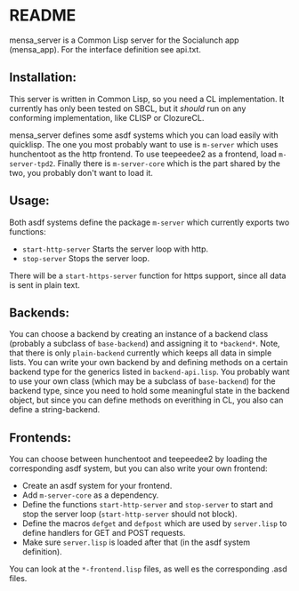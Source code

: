 # README

mensa_server is a Common Lisp server for the Socialunch app (mensa_app).
For the interface definition see api.txt.

## Installation:

This server is written in Common Lisp, so you need a CL implementation.
It currently has only been tested on SBCL, but it _should_ run on any conforming implementation, like CLISP or ClozureCL.

mensa_server defines some asdf systems which you can load easily with quicklisp.
The one you most probably want to use is `m-server` which uses hunchentoot as the http frontend.
To use teepeedee2 as a frontend, load `m-server-tpd2`.
Finally there is `m-server-core` which is the part shared by the two, you probably don't want to load it.

## Usage:

Both asdf systems define the package `m-server` which currently exports two functions:

* `start-http-server`
  Starts the server loop with http.
* `stop-server`
  Stops the server loop.

There will be a `start-https-server` function for https support, since all data is sent in plain text.

## Backends:

You can choose a backend by creating an instance of a backend class (probably a subclass of `base-backend`) and assigning it to `*backend*`.
Note, that there is only `plain-backend` currently which keeps all data in simple lists.
You can write your own backend by and defining methods on a certain backend type for the generics listed in `backend-api.lisp`.
You probably want to use your own class (which may be a subclass of `base-backend`) for the backend type, since you need to hold some meaningful state in the backend object, but since you can define methods on everithing in CL, you also can define a string-backend.

## Frontends:

You can choose between hunchentoot and teepeedee2 by loading the corresponding asdf system, but you can also write your own frontend:

* Create an asdf system for your frontend.
* Add `m-server-core` as a dependency.
* Define the functions `start-http-server` and `stop-server` to start and stop the server loop (`start-http-server` should not block).
* Define the macros `defget` and `defpost` which are used by `server.lisp` to define handlers for GET and POST requests.
* Make sure `server.lisp` is loaded after that (in the asdf system definition).

You can look at the `*-frontend.lisp` files, as well es the corresponding .asd files.